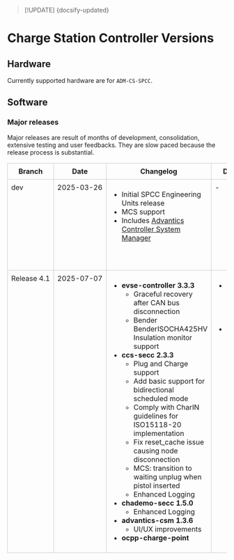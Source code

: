 > [!UPDATE] {docsify-updated}
# Charge Station Controller Versions

## Hardware

Currently supported hardware are for `ADM-CS-SPCC`.

## Software

### Major releases

Major releases are result of months of development, consolidation, extensive testing and user feedbacks.
They are slow paced because the release process is substantial.

<!-- | Branch | Date | Changelog | Download | Docker Hub |
|--------|------|-----------|----------|-------------|
| dev    | 2025-03-26| <ul><li>Initial SPCC Engineering Units release</li><li>MCS support</li><li>Includes [Advantics Controller System Manager](charge-controllers-workspace/Applications/documentation/charge-controllers/advantics_os/csm-web-ui.md)</li></ul> | - | <ul><li>[advantics/evse-controller:3.3.0](https://hub.docker.com/r/advantics/evse-controller/tags)</li><li>[advantics/ccs-secc:2.3.0](https://hub.docker.com/r/advantics/ccs-secc/tags)</li><li>[advantics/slac-evse:2.3.0](https://hub.docker.com/r/advantics/slac-evse/tags)</li><li>[advantics/advantics-csm:1.0.0.dev1](https://hub.docker.com/r/advantics/advantics-csm/tags)</li></ul> |
| Release 4.1    | 2025-07-07|  <ul><li><strong>evse-controller 3.3.3</strong><ul><li>Graceful recovery after CAN bus disconnection</li><li>Bender BenderISOCHA425HV Insulation monitor support</li></ul></li><li><strong>ccs-secc 2.3.3</strong><ul><li>Plug and Charge support</li><li>Add basic support for bidirectional scheduled mode</li><li>Comply with CharIN guidelines to simplify ISO15118-20 implementation (mobility needs and generator mode)</li><li>Fix reset_cache causing nodes disconnection (which also asserts interlock)</li><li>MCS: properly transition to waiting unplug when all_nodes_connected and the pistol is inserted</li><li>Enhanced Logging</li></ul></li><li><strong>chademo-secc 1.5.0</strong><ul><li>Enhanced Logging</li></ul></li><li><strong>advantics-csm 1.3.6</strong><ul><li>UI/UX improvements</li></ul><li><strong>ocpp-charge-point</strong></ul>  | <li>**Option 1**: Pull from Docker hub following this [Guide](charge-controllers/advantics_os/ssh.md#option-1-requires-internet-pulling-the-update-from-docker-hub)</li><li>**Option 2**: Download .tar here: [Release 4.1](https://drive.google.com/uc?export=download&id=1BKGBPBxun3zyU2DG1n7415U_D_fKvjNz) Update instructions using .tar file here: [Full release update](charge-controllers/advantics_os/ssh.md#full-release-update)</li> | <ul><li>[advantics/evse-controller:3.3.3](https://hub.docker.com/r/advantics/evse-controller/tags)</li><li>[advantics/ccs-secc:2.3.3](https://hub.docker.com/r/advantics/ccs-secc/tags)</li><li>[advantics/slac-evse:2.3.2](https://hub.docker.com/r/advantics/slac-evse/tags)</li><li>[advantics/chademo-secc:1.5.0](https://hub.docker.com/r/advantics/chademo-secc/tags)</li><li>[advantics/advantics-csm:1.0.0.dev1](https://hub.docker.com/r/advantics/advantics-csm/tags)</li><li>[advantics/ocpp-charge-point:1.5.1](https://hub.docker.com/r/advantics/ocpp-charge-point/tags)</li></ul> |
 -->

<style>
  table.custom-table {
    width: 100%;
    border-collapse: collapse;
  }
  table.custom-table th,
  table.custom-table td {
    border: 1px solid #ccc;
    padding: 8px;
    vertical-align: top;
  }
  table.custom-table th.branch-col,
  table.custom-table td.branch-col {
    width: 12%;
    white-space: nowrap;
  }
  table.custom-table th.date-col,
  table.custom-table td.date-col {
    width: 12%;
    white-space: nowrap;
  }
</style>

<table class="custom-table">
  <thead>
    <tr>
      <th class="branch-col">Branch</th>
      <th class="date-col">Date</th>
      <th>Changelog</th>
      <th>Download</th>
      <th>Docker Hub</th>
    </tr>
  </thead>
  <tbody>
    <tr>
      <td class="branch-col">dev</td>
      <td class="date-col">2025-03-26</td>
      <td>
        <ul>
          <li>Initial SPCC Engineering Units release</li>
          <li>MCS support</li>
          <li>Includes <a href="https://advantics.github.io/documentation/#/charge-controllers/advantics_os/csm-web-ui?id=advantics-csm-web-ui">Advantics Controller System Manager</a></li>
        </ul>
      </td>
      <td>-</td>
      <td>
        <ul>
          <li><a href="https://hub.docker.com/r/advantics/evse-controller/tags">advantics/evse-controller:3.3.0</a></li>
          <li><a href="https://hub.docker.com/r/advantics/ccs-secc/tags">advantics/ccs-secc:2.3.0</a></li>
          <li><a href="https://hub.docker.com/r/advantics/slac-evse/tags">advantics/slac-evse:2.3.0</a></li>
          <li><a href="https://hub.docker.com/r/advantics/advantics-csm/tags">advantics/advantics-csm:1.0.0.dev1</a></li>
        </ul>
      </td>
    </tr>
    <tr>
      <td class="branch-col">Release 4.1</td>
      <td class="date-col">2025-07-07</td>
      <td>
        <ul>
          <li><strong>evse-controller 3.3.3</strong>
            <ul>
              <li>Graceful recovery after CAN bus disconnection</li>
              <li>Bender BenderISOCHA425HV Insulation monitor support</li>
            </ul>
          </li>
          <li><strong>ccs-secc 2.3.3</strong>
            <ul>
              <li>Plug and Charge support</li>
              <li>Add basic support for bidirectional scheduled mode</li>
              <li>Comply with CharIN guidelines for ISO15118-20 implementation</li>
              <li>Fix reset_cache issue causing node disconnection</li>
              <li>MCS: transition to waiting unplug when pistol inserted</li>
              <li>Enhanced Logging</li>
            </ul>
          </li>
          <li><strong>chademo-secc 1.5.0</strong>
            <ul><li>Enhanced Logging</li></ul>
          </li>
          <li><strong>advantics-csm 1.3.6</strong>
            <ul><li>UI/UX improvements</li></ul>
          </li>
          <li><strong>ocpp-charge-point</strong></li>
        </ul>
      </td>
      <td>
        <ul>
          <li><strong>Option 1:</strong> Pull from Docker Hub - <a href="https://advantics.github.io/documentation/#/charge-controllers/advantics_os/ssh?id=option-1-requires-internet-pulling-the-update-from-docker-hub">Guide</a></li>
          <li><strong>Option 2:</strong> <a href="https://drive.google.com/uc?export=download&id=1BKGBPBxun3zyU2DG1n7415U_D_fKvjNz">Download .tar</a> + <a href="https://advantics.github.io/documentation/#/charge-controllers/advantics_os/ssh?id=full-release-update">Update instructions</a></li>
        </ul>
      </td>
      <td>
        <ul>
          <li><a href="https://hub.docker.com/r/advantics/evse-controller/tags">advantics/evse-controller:3.3.3</a></li>
          <li><a href="https://hub.docker.com/r/advantics/ccs-secc/tags">advantics/ccs-secc:2.3.3</a></li>
          <li><a href="https://hub.docker.com/r/advantics/slac-evse/tags">advantics/slac-evse:2.3.2</a></li>
          <li><a href="https://hub.docker.com/r/advantics/chademo-secc/tags">advantics/chademo-secc:1.5.0</a></li>
          <li><a href="https://hub.docker.com/r/advantics/advantics-csm/tags">advantics/advantics-csm:1.0.0.dev1</a></li>
          <li><a href="https://hub.docker.com/r/advantics/ocpp-charge-point/tags">advantics/ocpp-charge-point:1.5.1</a></li>
        </ul>
      </td>
    </tr>
  </tbody>
</table>
